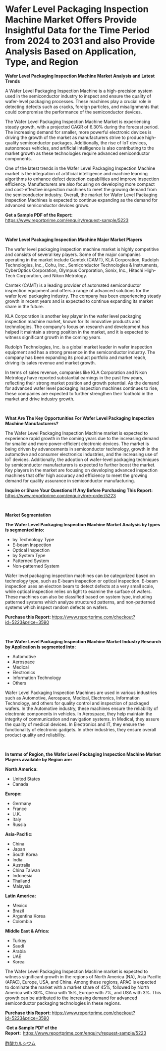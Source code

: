 <p><h1>Wafer Level Packaging Inspection Machine Market Offers Provide Insightful Data for the Time Period from 2024 to 2031 and also Provide Analysis Based on Application, Type, and Region</h1></p><p><strong>Wafer Level Packaging Inspection Machine Market Analysis and Latest Trends</strong></p>
<p><p>A Wafer Level Packaging Inspection Machine is a high-precision system used in the semiconductor industry to inspect and ensure the quality of wafer-level packaging processes. These machines play a crucial role in detecting defects such as cracks, foreign particles, and misalignments that could compromise the performance of the semiconductor devices. </p><p>The Wafer Level Packaging Inspection Machine Market is experiencing steady growth, with a projected CAGR of 6.30% during the forecast period. The increasing demand for smaller, more powerful electronic devices is driving the growth of the market as manufacturers strive to produce high-quality semiconductor packages. Additionally, the rise of IoT devices, autonomous vehicles, and artificial intelligence is also contributing to the market growth as these technologies require advanced semiconductor components.</p><p>One of the latest trends in the Wafer Level Packaging Inspection Machine market is the integration of artificial intelligence and machine learning algorithms to enhance defect detection capabilities and improve inspection efficiency. Manufacturers are also focusing on developing more compact and cost-effective inspection machines to meet the growing demand from the semiconductor industry. Overall, the market for Wafer Level Packaging Inspection Machines is expected to continue expanding as the demand for advanced semiconductor devices grows.</p></p>
<p><strong>Get a Sample PDF of the Report:&nbsp;</strong> <a href="https://www.reportprime.com/enquiry/request-sample/5223">https://www.reportprime.com/enquiry/request-sample/5223</a></p>
<p>&nbsp;</p>
<p><strong>Wafer Level Packaging Inspection Machine Major Market Players</strong></p>
<p><p>The wafer level packaging inspection machine market is highly competitive and consists of several key players. Some of the major companies operating in the market include Camtek (CAMT), KLA Corporation, Rudolph Technologies, Inc., Cohu, Inc., Semiconductor Technologies & Instruments, CyberOptics Corporation, Olympus Corporation, Sonix, Inc., Hitachi High-Tech Corporation, and Nikon Metrology.</p><p>Camtek (CAMT) is a leading provider of automated semiconductor inspection equipment and offers a range of advanced solutions for the wafer level packaging industry. The company has been experiencing steady growth in recent years and is expected to continue expanding its market share in the future. </p><p>KLA Corporation is another key player in the wafer level packaging inspection machine market, known for its innovative products and technologies. The company's focus on research and development has helped it maintain a strong position in the market, and it is expected to witness significant growth in the coming years.</p><p>Rudolph Technologies, Inc. is a global market leader in wafer inspection equipment and has a strong presence in the semiconductor industry. The company has been expanding its product portfolio and market reach, driving its sales revenue and market growth.</p><p>In terms of sales revenue, companies like KLA Corporation and Nikon Metrology have reported substantial earnings in the past few years, reflecting their strong market position and growth potential. As the demand for advanced wafer level packaging inspection machines continues to rise, these companies are expected to further strengthen their foothold in the market and drive industry growth.</p></p>
<p>&nbsp;</p>
<p><strong>What Are The Key Opportunities For Wafer Level Packaging Inspection Machine Manufacturers?</strong></p>
<p><p>The Wafer Level Packaging Inspection Machine market is expected to experience rapid growth in the coming years due to the increasing demand for smaller and more power-efficient electronic devices. The market is being driven by advancements in semiconductor technology, growth in the automotive and consumer electronics industries, and the increasing use of IoT devices. Additionally, the adoption of wafer-level packaging techniques by semiconductor manufacturers is expected to further boost the market. Key players in the market are focusing on developing advanced inspection machines that offer high accuracy and efficiency to meet the growing demand for quality assurance in semiconductor manufacturing.</p></p>
<p><strong>Inquire or Share Your Questions If Any Before Purchasing This Report:</strong> <a href="https://www.reportprime.com/enquiry/pre-order/5223">https://www.reportprime.com/enquiry/pre-order/5223</a></p>
<p>&nbsp;</p>
<p><strong>Market Segmentation</strong></p>
<p><strong>The Wafer Level Packaging Inspection Machine Market Analysis by types is segmented into:</strong></p>
<p><ul><li>by Technology Type</li><li>E-beam Inspection</li><li>Optical Inspection</li><li>by System Type</li><li>Patterned System</li><li>Non-patterned System</li></ul></p>
<p><p>Wafer level packaging inspection machines can be categorized based on technology type, such as E-beam inspection or optical inspection. E-beam inspection uses an electron beam to detect defects at a very small scale, while optical inspection relies on light to examine the surface of wafers. These machines can also be classified based on system type, including patterned systems which analyze structured patterns, and non-patterned systems which inspect random defects on wafers.</p></p>
<p><strong>Purchase this Report:&nbsp;</strong><a href="https://www.reportprime.com/checkout?id=5223&price=3590">https://www.reportprime.com/checkout?id=5223&price=3590</a></p>
<p>&nbsp;</p>
<p><strong>The Wafer Level Packaging Inspection Machine Market Industry Research by Application is segmented into:</strong></p>
<p><ul><li>Automotive</li><li>Aerospace</li><li>Medical</li><li>Electronics</li><li>Information Technology</li><li>Others</li></ul></p>
<p><p>Wafer Level Packaging Inspection Machines are used in various industries such as Automotive, Aerospace, Medical, Electronics, Information Technology, and others for quality control and inspection of packaged wafers. In the Automotive industry, these machines ensure the reliability of electronic components in vehicles. In Aerospace, they help maintain the integrity of communication and navigation systems. In Medical, they assure the quality of medical devices. In Electronics and IT, they ensure the functionality of electronic gadgets. In other industries, they ensure overall product quality and reliability.</p></p>
<p>&nbsp;</p>
<p><strong>In terms of Region, the Wafer Level Packaging Inspection Machine Market Players available by Region are:</strong></p>
<p>
    <p> <strong> North America: </strong>
        <ul>
            <li>United States</li>
            <li>Canada</li>
        </ul>
        </p> 
    <p> <strong> Europe: </strong>
        <ul>
            <li>Germany</li>
            <li>France</li>
            <li>U.K.</li>
            <li>Italy</li>
            <li>Russia</li>
        </ul>
        </p> 
    <p> <strong> Asia-Pacific: </strong>
        <ul>
            <li>China</li>
            <li>Japan</li>
            <li>South Korea</li>
            <li>India</li>
            <li>Australia</li>
            <li>China Taiwan</li>
            <li>Indonesia</li>
            <li>Thailand</li>
            <li>Malaysia</li>
        </ul>
        </p> 
    <p> <strong> Latin America: </strong>
        <ul>
            <li>Mexico</li>
            <li>Brazil</li>
            <li>Argentina Korea</li>
            <li>Colombia</li>
        </ul>
        </p> 
    <p> <strong> Middle East & Africa: </strong>
        <ul>
            <li>Turkey</li>
            <li>Saudi</li>
            <li>Arabia</li>
            <li>UAE</li>
            <li>Korea</li>
        </ul>
    </p>
    </p>
<p><p>The Wafer Level Packaging Inspection Machine market is expected to witness significant growth in the regions of North America (NA), Asia Pacific (APAC), Europe, USA, and China. Among these regions, APAC is expected to dominate the market with a market share of 45%, followed by North America with 30%, China with 15%, Europe with 7%, and USA with 3%. This growth can be attributed to the increasing demand for advanced semiconductor packaging technologies in these regions.</p></p>
<p><strong>Purchase this Report: </strong><a href="https://www.reportprime.com/checkout?id=5223&price=3590">https://www.reportprime.com/checkout?id=5223&price=3590</a></p>
<p>&nbsp;<strong>Get a Sample PDF of the Report:&nbsp;&nbsp;</strong><a href="https://www.reportprime.com/enquiry/request-sample/5223">https://www.reportprime.com/enquiry/request-sample/5223</a></p>
<p><strong></strong></p>
<p><p><a href="https://github.com/mohamedbakry57/Market-Research-Report-List-3/blob/main/305304815675.md">酢酸カルシウム</a></p></p>